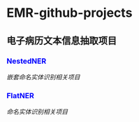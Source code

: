 # EMR-github-projects
## 电子病历文本信息抽取项目

### <span style="color:blue">**NestedNER**</span>
*嵌套命名实体识别相关项目*

### <span style="color:blue">**FlatNER**</span>
*命名实体识别相关项目*




